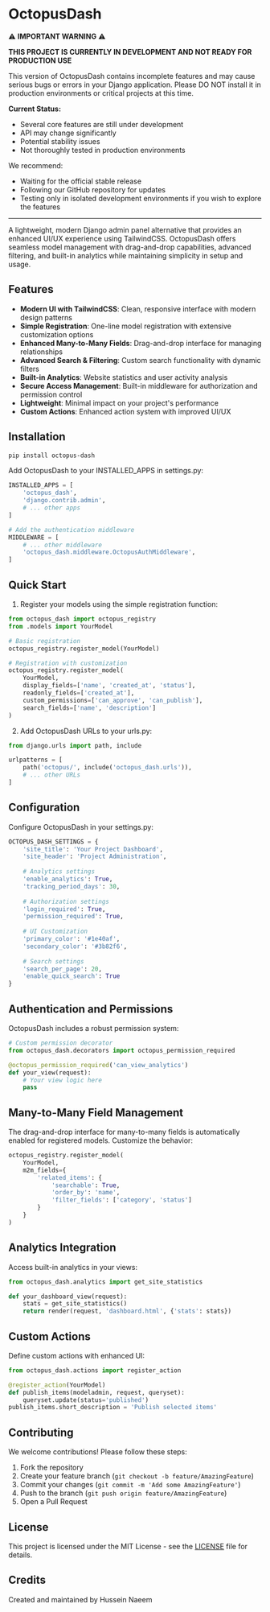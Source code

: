 
# OctopusDash

⚠️ **IMPORTANT WARNING** ⚠️

**THIS PROJECT IS CURRENTLY IN DEVELOPMENT AND NOT READY FOR PRODUCTION USE**

This version of OctopusDash contains incomplete features and may cause serious bugs or errors in your Django application. Please DO NOT install it in production environments or critical projects at this time.

**Current Status:**
- Several core features are still under development
- API may change significantly
- Potential stability issues
- Not thoroughly tested in production environments

We recommend:
- Waiting for the official stable release
- Following our GitHub repository for updates
- Testing only in isolated development environments if you wish to explore the features

---



A lightweight, modern Django admin panel alternative that provides an enhanced UI/UX experience using TailwindCSS. OctopusDash offers seamless model management with drag-and-drop capabilities, advanced filtering, and built-in analytics while maintaining simplicity in setup and usage.



## Features

- **Modern UI with TailwindCSS**: Clean, responsive interface with modern design patterns
- **Simple Registration**: One-line model registration with extensive customization options
- **Enhanced Many-to-Many Fields**: Drag-and-drop interface for managing relationships
- **Advanced Search & Filtering**: Custom search functionality with dynamic filters
- **Built-in Analytics**: Website statistics and user activity analysis
- **Secure Access Management**: Built-in middleware for authorization and permission control
- **Lightweight**: Minimal impact on your project's performance
- **Custom Actions**: Enhanced action system with improved UI/UX

## Installation

```bash
pip install octopus-dash
```

Add OctopusDash to your INSTALLED_APPS in settings.py:

```python
INSTALLED_APPS = [
    'octopus_dash',
    'django.contrib.admin',
    # ... other apps
]

# Add the authentication middleware
MIDDLEWARE = [
    # ... other middleware
    'octopus_dash.middleware.OctopusAuthMiddleware',
]
```

## Quick Start

1. Register your models using the simple registration function:

```python
from octopus_dash import octopus_registry
from .models import YourModel

# Basic registration
octopus_registry.register_model(YourModel)

# Registration with customization
octopus_registry.register_model(
    YourModel,
    display_fields=['name', 'created_at', 'status'],
    readonly_fields=['created_at'],
    custom_permissions=['can_approve', 'can_publish'],
    search_fields=['name', 'description']
)
```

2. Add OctopusDash URLs to your urls.py:

```python
from django.urls import path, include

urlpatterns = [
    path('octopus/', include('octopus_dash.urls')),
    # ... other URLs
]
```

## Configuration

Configure OctopusDash in your settings.py:

```python
OCTOPUS_DASH_SETTINGS = {
    'site_title': 'Your Project Dashboard',
    'site_header': 'Project Administration',
    
    # Analytics settings
    'enable_analytics': True,
    'tracking_period_days': 30,
    
    # Authorization settings
    'login_required': True,
    'permission_required': True,
    
    # UI Customization
    'primary_color': '#1e40af',
    'secondary_color': '#3b82f6',
    
    # Search settings
    'search_per_page': 20,
    'enable_quick_search': True
}
```

## Authentication and Permissions

OctopusDash includes a robust permission system:

```python
# Custom permission decorator
from octopus_dash.decorators import octopus_permission_required

@octopus_permission_required('can_view_analytics')
def your_view(request):
    # Your view logic here
    pass
```

## Many-to-Many Field Management

The drag-and-drop interface for many-to-many fields is automatically enabled for registered models. Customize the behavior:

```python
octopus_registry.register_model(
    YourModel,
    m2m_fields={
        'related_items': {
            'searchable': True,
            'order_by': 'name',
            'filter_fields': ['category', 'status']
        }
    }
)
```

## Analytics Integration

Access built-in analytics in your views:

```python
from octopus_dash.analytics import get_site_statistics

def your_dashboard_view(request):
    stats = get_site_statistics()
    return render(request, 'dashboard.html', {'stats': stats})
```

## Custom Actions

Define custom actions with enhanced UI:

```python
from octopus_dash.actions import register_action

@register_action(YourModel)
def publish_items(modeladmin, request, queryset):
    queryset.update(status='published')
publish_items.short_description = 'Publish selected items'
```

## Contributing

We welcome contributions! Please follow these steps:

1. Fork the repository
2. Create your feature branch (`git checkout -b feature/AmazingFeature`)
3. Commit your changes (`git commit -m 'Add some AmazingFeature'`)
4. Push to the branch (`git push origin feature/AmazingFeature`)
5. Open a Pull Request

## License

This project is licensed under the MIT License - see the [LICENSE](LICENSE) file for details.

<!-- ## Support -->

<!-- - Documentation: [Full Documentation](https://octopusdash.readthedocs.io/) -->
<!-- - Issues: [GitHub Issues](https://github.com/octopusdash/octopusdash/issues) -->
<!-- - Community: [Discord Server](https://discord.gg/octopusdash) -->

## Credits

Created and maintained by Hussein Naeem